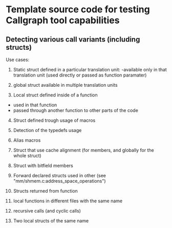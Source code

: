 # Template source code for testing Callgraph tool capabilities

## Detecting various call variants (including structs)

Use cases:

1. Static struct defined in a particular translation unit:
-available only in that translation unit (used directly or passed as function paramater)

2. global struct available in multiple translation units

3. Local struct defined inside of a function
- used in that function
- passed through another function to other parts of the code

4. Struct defined trough usage of macros

5. Detection of the typedefs usage

6. Alias macros

7. Struct that use cache alignment (for members, and globally for the whole struct)

8. Struct with bitfield members

9. Forward declared structs used in other (see "mm/shmem.c:address_space_operations")

10. Structs returned from function

11. local functions in different files with the same name

12. recursive calls (and cyclic calls)

13. Two local structs of the same name
